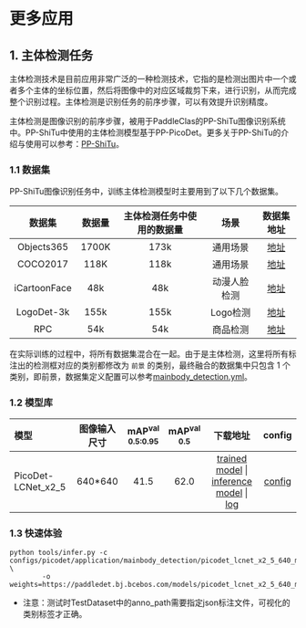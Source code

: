 # 更多应用


## 1. 主体检测任务

主体检测技术是目前应用非常广泛的一种检测技术，它指的是检测出图片中一个或者多个主体的坐标位置，然后将图像中的对应区域裁剪下来，进行识别，从而完成整个识别过程。主体检测是识别任务的前序步骤，可以有效提升识别精度。

主体检测是图像识别的前序步骤，被用于PaddleClas的PP-ShiTu图像识别系统中。PP-ShiTu中使用的主体检测模型基于PP-PicoDet。更多关于PP-ShiTu的介绍与使用可以参考：[PP-ShiTu](https://github.com/PaddlePaddle/PaddleClas)。


### 1.1 数据集

PP-ShiTu图像识别任务中，训练主体检测模型时主要用到了以下几个数据集。

| 数据集       | 数据量   | 主体检测任务中使用的数据量   | 场景  | 数据集地址 |
| :------------:  | :-------------: | :-------: | :-------: | :--------: |
| Objects365 | 1700K | 173k | 通用场景 | [地址](https://www.objects365.org/overview.html) |
| COCO2017 | 118K | 118k  | 通用场景 | [地址](https://cocodataset.org/) |
| iCartoonFace | 48k | 48k | 动漫人脸检测 | [地址](https://github.com/luxiangju-PersonAI/iCartoonFace) |
| LogoDet-3k | 155k | 155k | Logo检测 | [地址](https://github.com/Wangjing1551/LogoDet-3K-Dataset) |
| RPC | 54k | 54k  | 商品检测 | [地址](https://rpc-dataset.github.io/) |

在实际训练的过程中，将所有数据集混合在一起。由于是主体检测，这里将所有标注出的检测框对应的类别都修改为 `前景` 的类别，最终融合的数据集中只包含 1 个类别，即前景，数据集定义配置可以参考[mainbody_detection.yml](./mainbody_detection.yml)。


### 1.2 模型库

| 模型     | 图像输入尺寸 | mAP<sup>val<br>0.5:0.95 | mAP<sup>val<br>0.5 |  下载地址  | config |
| :-------- | :--------: | :---------------------: | :----------------: | :----------------: | :---------------: |
| PicoDet-LCNet_x2_5 |  640*640   |          41.5   |    62.0     | [trained model](https://paddledet.bj.bcebos.com/models/picodet_lcnet_x2_5_640_mainbody.pdparams) &#124; [inference model](https://paddledet.bj.bcebos.com/models/picodet_lcnet_x2_5_640_mainbody_infer.tar) &#124; [log](https://paddledet.bj.bcebos.com/logs/train_picodet_lcnet_x2_5_640_mainbody.log) | [config](./picodet_lcnet_x2_5_640_mainbody.yml) |

### 1.3 快速体验

```shell
python tools/infer.py -c configs/picodet/application/mainbody_detection/picodet_lcnet_x2_5_640_mainbody.yml \
        -o weights=https://paddledet.bj.bcebos.com/models/picodet_lcnet_x2_5_640_mainbody.pdparams
```

- 注意：测试时TestDataset中的anno_path需要指定json标注文件，可视化的类别标签才正确。
